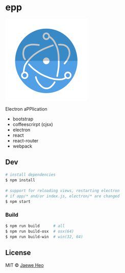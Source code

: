 # epp

<img src='assets/epp.png' width=256 />

Electron aPPlication

- bootstrap
- coffeescrirpt (cjsx)
- electron
- react
- react-router
- webpack


## Dev

```sh
# install dependencies
$ npm install

# support for reloading views, restarting electron
# if app/* and/or index.js, electron/* are changed
$ npm start
```


### Build

```sh
$ npm run build      # all
$ npm run build-osx  # osx(64)
$ npm run build-win  # win(32, 64)
```


## License

MIT © [Jaewe Heo](http://import.re)
